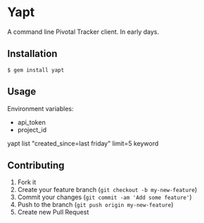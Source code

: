# Yapt

A command line Pivotal Tracker client. In early days.

## Installation

    $ gem install yapt

## Usage

Environment variables: 

* api_token
* project_id

yapt list "created_since=last friday" limit=5 keyword

## Contributing

1. Fork it
2. Create your feature branch (`git checkout -b my-new-feature`)
3. Commit your changes (`git commit -am 'Add some feature'`)
4. Push to the branch (`git push origin my-new-feature`)
5. Create new Pull Request
